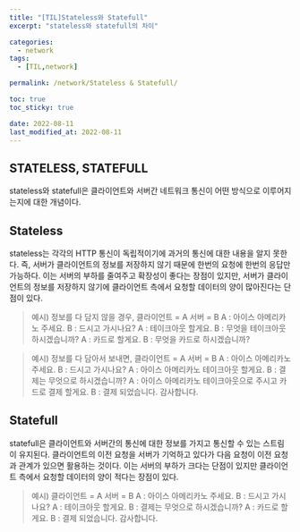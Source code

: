 ```yaml
---
title: "[TIL]Stateless와 Statefull"
excerpt: "stateless와 statefull의 차이"

categories:
  - network
tags:
  - [TIL,network]

permalink: /network/Stateless & Statefull/

toc: true
toc_sticky: true

date: 2022-08-11
last_modified_at: 2022-08-11
---
```


## STATELESS, STATEFULL

stateless와 statefull은 클라이언트와 서버간 네트워크 통신이 어떤 방식으로 이루어지는지에 대한 개념이다.

## Stateless
stateless는 각각의 HTTP 통신이 독립적이기에 과거의 통신에 대한 내용을 알지 못한다. 
즉, 서버가 클라이언트의 정보를 저장하지 않기 때문에 한번의 요청에 한번의 응답만 가능하다. 
이는 서버의 부하를 줄여주고 확장성이 좋다는 장점이 있지만, 서버가 클라이언트의 정보를 저장하지 않기에
클라이언트 측에서 요청할 데이터의 양이 많아진다는 단점이 있다.

>예시) 정보를 다 담지 않을 경우,
클라이언트 = A 서버 = B
A : 아이스 아메리카노 주세요.
B : 드시고 가시나요?
A : 테이크아웃 할게요.
B : 무엇을 테이크아웃 하시겠습니까?
A : 카드로 할게요.
B : 무엇을 카드로 하시겠습니까?

>예시) 정보를 다 담아서 보내면,
클라이언트 = A 서버 = B
A : 아이스 아메리카노 주세요.
B : 드시고 가시나요?
A : 아이스 아메리카노 테이크아웃 할게요.
B : 결제는 무엇으로 하시겠습니까?
A : 아이스 아메리카노 테이크아웃으로 주시고 카드로 결제 할게요.
B : 결제 되었습니다. 감사합니다.


## Statefull
statefull은 클라이언트와 서버간의 통신에 대한 정보를 가지고 통신할 수 있는 스트림이 유지된다. 
클라이언트의 이전 요청을 서버가 기억하고 있다가 다음 요청이 이전 요청과 관계가 있으면 활용하는 것이다.
이는 서버의 부하가 크다는 단점이 있지만 클라이언트 측에서 요청할 데이터의 양이 적다는 장점이 있다.

>예시) 
클라이언트 = A 서버 = B
A : 아이스 아메리카노 주세요.
B : 드시고 가시나요?
A : 테이크아웃 할게요.
B : 결제는 무엇으로 하시겠습니까?
A : 카드로 할게요.
B : 결제 되었습니다. 감사합니다.